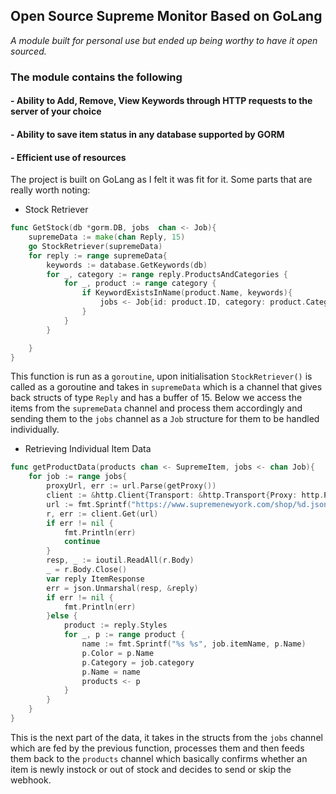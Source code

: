 <h2>Open Source Supreme Monitor Based on GoLang</h2>

_A module built for personal use but ended up being worthy to have it open sourced._


<h3>The module contains the following</h3>
<h4>- Ability to Add, Remove, View Keywords through HTTP requests to the server of your choice</h4>
<h4>- Ability to save item status in any database supported by GORM</h4>
<h4>- Efficient use of resources</h4>

The project is built on GoLang as I felt it was fit for it. Some parts that are really worth noting:

- Stock Retriever
```go
func GetStock(db *gorm.DB, jobs  chan <- Job){
	supremeData := make(chan Reply, 15)
	go StockRetriever(supremeData)
	for reply := range supremeData{
		keywords := database.GetKeywords(db)
		for _, category := range reply.ProductsAndCategories {
			for _, product := range category {
				if KeywordExistsInName(product.Name, keywords){
					jobs <- Job{id: product.ID, category: product.CategoryName, price: product.Price, itemName: product.Name}
				}
			}
		}

	}
}
```
This function is run as a `goroutine`, upon initialisation `StockRetriever()` is called as a goroutine and takes in `supremeData`
which is a channel that gives back structs of type `Reply` and has a buffer of 15. Below we access the items from the `supremeData` channel
and process them accordingly and sending them to the `jobs` channel as a `Job` structure for them to be handled individually.

- Retrieving Individual Item Data
```go
func getProductData(products chan <- SupremeItem, jobs <- chan Job){
	for job := range jobs{
		proxyUrl, err := url.Parse(getProxy())
		client := &http.Client{Transport: &http.Transport{Proxy: http.ProxyURL(proxyUrl)}}
		url := fmt.Sprintf("https://www.supremenewyork.com/shop/%d.json", job.id)
		r, err := client.Get(url)
		if err != nil {
			fmt.Println(err)
			continue
		}
		resp, _ := ioutil.ReadAll(r.Body)
		_ = r.Body.Close()
		var reply ItemResponse
		err = json.Unmarshal(resp, &reply)
		if err != nil {
			fmt.Println(err)
		}else {
			product := reply.Styles
			for _, p := range product {
				name := fmt.Sprintf("%s %s", job.itemName, p.Name)
				p.Color = p.Name
				p.Category = job.category
				p.Name = name
				products <- p
			}
		}
	}
}

```
This is the next part of the data, it takes in the structs from the `jobs` channel which are fed by the previous function, processes them
and then feeds them back to the `products` channel which basically confirms whether an item is newly instock or out of stock 
and decides to send or skip the webhook.